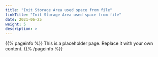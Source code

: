 ```yaml
---
title: "Init Storage Area used space from file"
linkTitle: "Init Storage Area used space from file"
date: 2021-06-25
weight: 5
description: >
---
```


{{% pageinfo %}}
This is a placeholder page. Replace it with your own content.
{{% /pageinfo %}}
